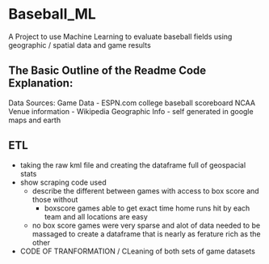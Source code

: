 # Baseball_ML
A Project to use Machine Learning to evaluate baseball fields using geographic / spatial data and game results


## The Basic Outline of the Readme Code Explanation:

Data Sources:
Game Data - ESPN.com college baseball scoreboard
NCAA Venue information - Wikipedia
Geographic Info - self generated in google maps and earth

## ETL
- taking the raw kml file and creating the dataframe full of geospacial stats
- show scraping code used
	- describe the different between games with access to box score and those without
		- boxscore games able to get exact time home runs hit by each team and all locations are easy
	- no box score games were very sparse and alot of data needed to be massaged to create a dataframe that is nearly as ferature rich as the other
- CODE OF TRANFORMATION / CLeaning of both sets of game datasets





